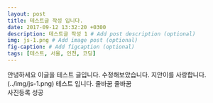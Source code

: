 ```yaml
---
layout: post
title: 테스트글 작성 입니다.
date: 2017-09-12 13:32:20 +0300
description: 테스트글 작성 1 # Add post description (optional)
img: js-1.png # Add image post (optional)
fig-caption: # Add figcaption (optional)
tags: [테스트, 서울, 인천, 코딩]
---
```

안녕하세요 이글을 테스트 글입니다.
수정해보았습니다.
지안이를 사랑합니다.
(../img/js-1.png)
테스트 입니다.  줄바꿈  줄바꿈  
사진등록 성공